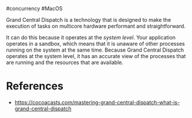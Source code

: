 #concurrency #MacOS


Grand Central Dispatch is a technology that is designed to make the execution of tasks on multicore hardware performant and straightforward. 

It can do this because it operates at the _system level_. Your application operates in a sandbox, which means that it is unaware of other processes running on the system at the same time. Because Grand Central Dispatch operates at the system level, it has an accurate view of the processes that are running and the resources that are available.

# References 

- https://cocoacasts.com/mastering-grand-central-dispatch-what-is-grand-central-dispatch
